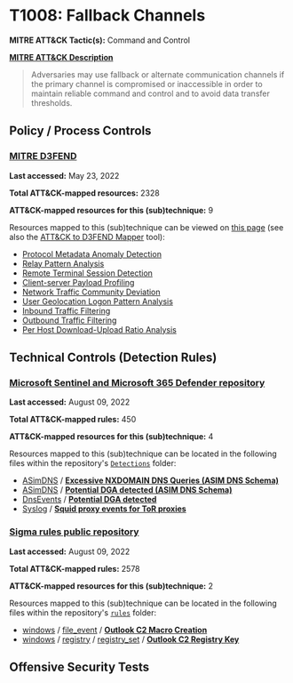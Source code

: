 # T1008: Fallback Channels
**MITRE ATT&CK Tactic(s):** Command and Control

**[MITRE ATT&CK Description](https://attack.mitre.org/techniques/T1008)**
<blockquote>Adversaries may use fallback or alternate communication channels if the primary channel is compromised or inaccessible in order to maintain reliable command and control and to avoid data transfer thresholds.</blockquote>

## Policy / Process Controls
### [MITRE D3FEND](https://d3fend.mitre.org/)
**Last accessed:** May 23, 2022

**Total ATT&CK-mapped resources:** 2328

**ATT&CK-mapped resources for this (sub)technique:** 9

Resources mapped to this (sub)technique can be viewed on [this page](https://d3fend.mitre.org/) (see also the [ATT&CK to D3FEND Mapper](https://d3fend.mitre.org/tools/attack-mapper) tool):

* [Protocol Metadata Anomaly Detection](https://d3fend.mitre.org/technique/d3f:ProtocolMetadataAnomalyDetection)
* [Relay Pattern Analysis](https://d3fend.mitre.org/technique/d3f:RelayPatternAnalysis)
* [Remote Terminal Session Detection](https://d3fend.mitre.org/technique/d3f:RemoteTerminalSessionDetection)
* [Client-server Payload Profiling](https://d3fend.mitre.org/technique/d3f:Client-serverPayloadProfiling)
* [Network Traffic Community Deviation](https://d3fend.mitre.org/technique/d3f:NetworkTrafficCommunityDeviation)
* [User Geolocation Logon Pattern Analysis](https://d3fend.mitre.org/technique/d3f:UserGeolocationLogonPatternAnalysis)
* [Inbound Traffic Filtering](https://d3fend.mitre.org/technique/d3f:InboundTrafficFiltering)
* [Outbound Traffic Filtering](https://d3fend.mitre.org/technique/d3f:OutboundTrafficFiltering)
* [Per Host Download-Upload Ratio Analysis](https://d3fend.mitre.org/technique/d3f:PerHostDownload-UploadRatioAnalysis)

## Technical Controls (Detection Rules)
### [Microsoft Sentinel and Microsoft 365 Defender repository](https://github.com/Azure/Azure-Sentinel)
**Last accessed:** August 09, 2022

**Total ATT&CK-mapped rules:** 450

**ATT&CK-mapped resources for this (sub)technique:** 4

Resources mapped to this (sub)technique can be located in the following files within the repository's <code>[Detections](https://github.com/Azure/Azure-Sentinel/tree/master/Detections)</code> folder:

* [ASimDNS](https://github.com/Azure/Azure-Sentinel/tree/master/Detections/ASimDNS/) / **[Excessive NXDOMAIN DNS Queries (ASIM DNS Schema)](https://github.com/Azure/Azure-Sentinel/blob/master/Detections/ASimDNS/imDns_ExcessiveNXDOMAINDNSQueries.yaml)**
* [ASimDNS](https://github.com/Azure/Azure-Sentinel/tree/master/Detections/ASimDNS/) / **[Potential DGA detected (ASIM DNS Schema)](https://github.com/Azure/Azure-Sentinel/blob/master/Detections/ASimDNS/imDns_HighNXDomainCount_detection.yaml)**
* [DnsEvents](https://github.com/Azure/Azure-Sentinel/tree/master/Detections/DnsEvents/) / **[Potential DGA detected](https://github.com/Azure/Azure-Sentinel/blob/master/Detections/DnsEvents/DNS_HighNXDomainCount_detection.yaml)**
* [Syslog](https://github.com/Azure/Azure-Sentinel/tree/master/Detections/Syslog/) / **[Squid proxy events for ToR proxies](https://github.com/Azure/Azure-Sentinel/blob/master/Detections/Syslog/squid_tor_proxies.yaml)**

### [Sigma rules public repository](https://github.com/SigmaHQ/sigma)
**Last accessed:** August 09, 2022

**Total ATT&CK-mapped rules:** 2578

**ATT&CK-mapped resources for this (sub)technique:** 2

Resources mapped to this (sub)technique can be located in the following files within the repository's <code>[rules](https://github.com/SigmaHQ/sigma/tree/master/rules)</code> folder:

* [windows](https://github.com/SigmaHQ/sigma/tree/master/rules/windows/) / [file_event](https://github.com/SigmaHQ/sigma/tree/master/rules/windows/file_event/) / **[Outlook C2 Macro Creation](https://github.com/SigmaHQ/sigma/blob/master/rules/windows/file_event/file_event_win_outlook_c2_macro_creation.yml)**
* [windows](https://github.com/SigmaHQ/sigma/tree/master/rules/windows/) / [registry](https://github.com/SigmaHQ/sigma/tree/master/rules/windows/registry/) / [registry_set](https://github.com/SigmaHQ/sigma/tree/master/rules/windows/registry/registry_set/) / **[Outlook C2 Registry Key](https://github.com/SigmaHQ/sigma/blob/master/rules/windows/registry/registry_set/registry_set_outlook_c2_registry_key.yml)**


## Offensive Security Tests
